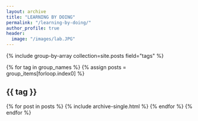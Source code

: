 ```yaml
---
layout: archive
title: "LEARNING BY DOING"
permalink: "/learning-by-doing/"
author_profile: true
header:
  image: "/images/lab.JPG"
---
```


{% include group-by-array collection=site.posts field="tags" %}

{% for tag in group_names %}
  {% assign posts = group_items[forloop.index0] %}
  <h2 id="{{ tag | slugify }}" class="archive__subtitle">{{ tag }}</h2>
  {% for post in posts %}
    {% include archive-single.html %}
  {% endfor %}
{% endfor %}